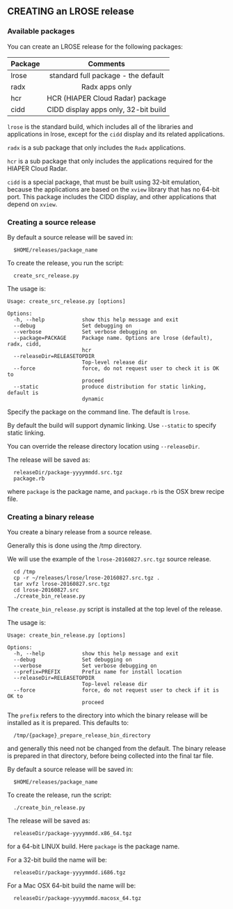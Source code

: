## CREATING an LROSE release

### Available packages

You can create an LROSE release for the following packages:

| Package       | Comments      |
| ------------- |:-------------:|
| lrose         | standard full package - the default |
| radx          | Radx apps only |
| hcr           | HCR (HIAPER Cloud Radar) package |
| cidd          | CIDD display apps only, 32-bit build |

`lrose` is the standard build, which includes all of the libraries and applications in lrose, except for the `cidd` display and its related applications.

`radx` is a sub package that only includes the `Radx` applications.

`hcr` is a sub package that only includes the applications required for the HIAPER Cloud Radar.

`cidd` is a special package, that must be built using 32-bit emulation, because the applications are based on the `xview` library that has no 64-bit port. This package includes the CIDD display, and other applications that depend on `xview`.

### Creating a source release

By default a source release will be saved in:

```
  $HOME/releases/package_name
```

To create the release, you run the script:
```
  create_src_release.py
```

The usage is:

```
Usage: create_src_release.py [options]

Options:
  -h, --help            show this help message and exit
  --debug               Set debugging on
  --verbose             Set verbose debugging on
  --package=PACKAGE     Package name. Options are lrose (default), radx, cidd,
                        hcr
  --releaseDir=RELEASETOPDIR
                        Top-level release dir
  --force               force, do not request user to check it is OK to
                        proceed
  --static              produce distribution for static linking, default is
                        dynamic
```

Specify the package on the command line. The default is `lrose`.

By default the build will support dynamic linking. Use `--static` to specify static linking.

You can override the release directory location using `--releaseDir`.

The release will be saved as:

```
  releaseDir/package-yyyymmdd.src.tgz
  package.rb
```

where `package` is the package name, and `package.rb` is the OSX brew recipe file.

### Creating a binary release

You create a binary release from a source release.

Generally this is done using the /tmp directory.

We will use the example of the `lrose-20160827.src.tgz` source release.

```
  cd /tmp
  cp -r ~/releases/lrose/lrose-20160827.src.tgz .
  tar xvfz lrose-20160827.src.tgz
  cd lrose-20160827.src
  ./create_bin_release.py
```

The `create_bin_release.py` script is installed at the top level of the release.

The usage is:

```
Usage: create_bin_release.py [options]

Options:
  -h, --help            show this help message and exit
  --debug               Set debugging on
  --verbose             Set verbose debugging on
  --prefix=PREFIX       Prefix name for install location
  --releaseDir=RELEASETOPDIR
                        Top-level release dir
  --force               force, do not request user to check if it is OK to
                        proceed
```

The `prefix` refers to the directory into which the binary release will be installed as it is prepared. This defaults to:

```
  /tmp/{package}_prepare_release_bin_directory
```

and generally this need not be changed from the default. The binary release is prepared in that directory, before being collected into the final tar file.

By default a source release will be saved in:

```
  $HOME/releases/package_name
```

To create the release, run the script:
```
  ./create_bin_release.py
```

The release will be saved as:

```
  releaseDir/package-yyyymmdd.x86_64.tgz
```

for a 64-bit LINUX build. Here `package` is the package name.

For a 32-bit build the name will be:
```
  releaseDir/package-yyyymmdd.i686.tgz
```

For a Mac OSX 64-bit build the name will be:
```
  releaseDir/package-yyyymmdd.macosx_64.tgz
```




